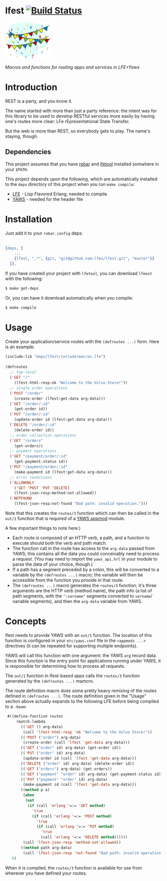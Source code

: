 # lfest [![Build Status](https://travis-ci.org/lfex/lfest.png?branch=master)](https://travis-ci.org/lfex/lfest)

<img src="resources/images/Banners-And-Confetti.png"/>

*Macros and functions for routing apps and services in LFE+Yaws*


Introduction
============

REST is a party, and you know it.

The name started with more than just a party reference: the intent was for
this library to be used to develop RESTful services more easily by having
one's routes more clear: LFe rEpresentational State Transfer.

But the web is more than REST, so everybody gets to play. The name's staying,
though.


Dependencies
------------

This project assumes that you have [rebar](https://github.com/rebar/rebar)
and [lfetool]() installed somwhere in your ``$PATH``.

This project depends upon the following, which are automatically installed
to the ``deps`` directory of this project when you run ``make compile``:

* [LFE](https://github.com/rvirding/lfe) - Lisp Flavored Erlang; needed to
  compile
* [YAWS]() - needed for the header file


Installation
============

Just add it to your ``rebar.config`` deps:

```erlang

{deps, [
    ...
    {lfest, ".*", {git, "git@github.com:lfex/lfest.git", "master"}}
  ]}.
```

If you have created your project with ``lfetool``, you can download
``lfeest`` with the following:

```bash
$ make get-deps
```

Or, you can have it download automatically when you compile:

```bash
$ make compile
```


Usage
=====

Create your application/service routes with the ``(defroutes ...)`` form.
Here is an example:

```cl
(include-lib "deps/lfest/include/macros.lfe")

(defroutes
  ;; top-level
  ('GET "/"
    (lfest-html-resp:ok "Welcome to the Volvo Store!"))
  ;; single order operations
  ('POST "/order"
    (create-order (lfest:get-data arg-data)))
  ('GET "/order/:id"
    (get-order id))
  ('PUT "/order/:id"
    (update-order id (lfest:get-data arg-data)))
  ('DELETE "/order/:id"
    (delete-order id))
  ;; order collection operations
  ('GET "/orders"
    (get-orders))
  ;; payment operations
  ('GET "/payment/order/:id"
    (get-payment-status id))
  ('PUT "/payment/order/:id"
    (make-payment id (lfest:get-data arg-data)))
  ;; error conditions
  ('ALLOWONLY
    ('GET 'POST 'PUT 'DELETE)
    (lfest-json-resp:method-not-allowed))
  ('NOTFOUND
    (lfest-json-resp:not-found "Bad path: invalid operation.")))
```

Note that this creates the ``routes/3`` function which can then be called
in the ``out/1`` function that is required of a [YAWS appmod](http://yaws.hyber.org/appmods.yaws) module.

A few important things to note here:) 

* Each route is composed of an HTTP verb, a path, and a function to execute
  should both the verb and path match.
* The function call in the route has access to the ``arg-data`` passed from
  YAWS; this contains all the data you could conceivably need to process a
  request. (You may need to import the ``yaws_api.hrl`` in your module to
  parse the data of your choice, though.)
* If a path has a segment preceded by a colon, this will be converted to a
  variable by the ``(defroutes ...)`` macro; the variable will then be
  accessible from the function you provide in that route.
* The ``(defroutes ...)`` macro generates the ``routes/3`` function; it's
  three arguments are the HTTP verb (method name), the path info (a list of
  path segments, with the ``":varname"`` segments converted to ``varname``/
  variable segments), and then the ``arg-data`` variable from YAWS.


Concepts
========

lfest needs to provide YAWS with an ``out/1`` function. The location of this
function is configured in your ``etc/yaws.conf`` file in the
``<appmods ...>`` directives (it can be repeated for supporting multiple
endpoints).

YAWS will call this function with one argument: the YAWS ``arg`` record
data. Since this function is the entry point for applications running under
YAWS, it is responsible for determining how to process all requests.

The ``out/1`` function in lfest-based apps calls the ``routes/3`` function
generated by the ``(defroutes ...)`` mamcro.

The route definition macro does some pretty heavy remixing of the routes
defined in ``(defroutes ...)``. The route definition given in the "Usage"
section above actually expands to the following LFE before being compiled to
a ``.beam``:

```cl
 #((define-function routes
     (match-lambda
       (('GET () arg-data)
        (call 'lfest-html-resp 'ok "Welcome to the Volvo Store!"))
       (('POST ("order") arg-data)
        (create-order (call 'lfest 'get-data arg-data)))
       (('GET ("order" id) arg-data) (get-order id))
       (('PUT ("order" id) arg-data)
        (update-order id (call 'lfest 'get-data arg-data)))
       (('DELETE ("order" id) arg-data) (delete-order id))
       (('GET ("orders") arg-data) (get-orders))
       (('GET ("payment" "order" id) arg-data) (get-payment-status id))
       (('PUT ("payment" "order" id) arg-data)
        (make-payment id (call 'lfest 'get-data arg-data)))
       ((method p a)
        (when
         (not
          (if (call 'erlang '=:= 'GET method)
            'true
            (if (call 'erlang '=:= 'POST method)
              'true
              (if (call 'erlang '=:= 'PUT method)
                'true
                (call 'erlang '=:= 'DELETE method))))))
        (call 'lfest-json-resp 'method-not-allowed))
       ((method path arg-data)
        (call 'lfest-json-resp 'not-found "Bad path: invalid operation."))))
   6)
```

When it is compiled, the ``routes/3`` function is available for use from
wherever you have defined your routes.
